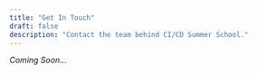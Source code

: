 ```yaml
---
title: "Get In Touch"
draft: false
description: "Contact the team behind CI/CD Summer School."
---
```


_*Coming Soon...*_
